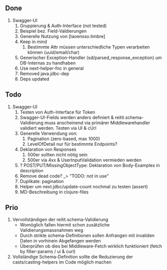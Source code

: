
Done
--
1. Swagger-UI
   1. Gruppierung & Auth-Interface (not tested)
   2. Beispiel bez. Field-Valdierungen
   3. Generelle Nutzung von [taoensso.timbre]
   4. Keep in mind
      1. Bestimmte Attr müssen unterschiedliche Typen verarbeiten können (uuid/email/char)
   5. Generischer Exception-Handler (sd/parsed_response_exception) um DB-Internas zu handhaben
   6. Use next-helper-fnc in general
   7. Removed java.jdbc-dep
   8. Deps updated


Todo
--
1. Swagger-UI
   1. Testen von Auth-Interface für Token
   2. Swagger-UI-Fields werden anders definiert & reitit.schema-Validierung muss anscheinend 
      via primärer Middlewarehandler validiert werden. Testen via UI & cUrl
   3. Generelle Verwendung von:
      1. Pagination (zero-based, max 1000)
      2. LevelOfDetail nur für bestimmte Endpoints?
   4. Deklaration von Responses
      1. 500er sollten nicht nötig sein
      2. 500er via 4xx & UserInputValidation vermieden werden
   5. ? POST/PUT/MissingObjectType: Deklaration von Body-Examples in description
   6. Remove dead code? _> "TODO: not in use" 
   7. Duplikate: pagination
   8. Helper um next.jdbc/update-count nochmal zu testen (assert)
   9. MD-Beschreibung in clojure-files


Prio
--
1. Vervollständigen der reitit.schema-Validierung
   - Womöglich fallen hiermit schon zusätzliche Validierungsmassnahmen weg
   - Durch strikte schema-Definitionen sollen Anfrangen mit invaliden Daten in vorhinein Abgefangen werden
   - Überprüfen ob dies bei Middleware-Fetch wirklich funktioniert (fetch by filter-params / ui & curl)
2. Vollständige Schema-Definition sollte die Reduzierung der casts/casting-helpers im Code möglich machen